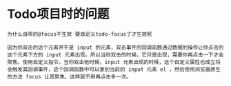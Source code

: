 # Todo项目时的问题

    为什么自带的@focus不生效 要自定义todo-focus了才生效呢

    因为你双击的这个元素并不是 input 的元素，双击事件的回调函数通过数据的操作让你点击的这个元素下方的 input 元素出现。所以当你双击的时候，它只是出现，需要你再点击一下才会聚焦。使用自定义指令，当你双击他时候，input 元素出现的时候，这个自定义属性也成立将会触发其回调事件，这个回调函数中可以拿到当前的 input 元素 el ，然后使用浏览器原生的方法 focus 让其聚焦，这样就不用再点击多一次。
